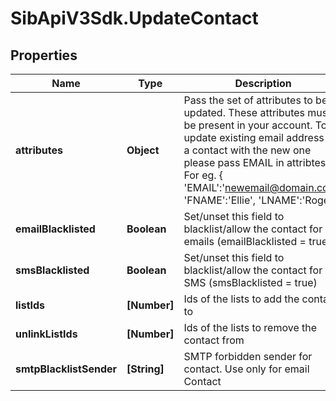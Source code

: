 # SibApiV3Sdk.UpdateContact

## Properties
Name | Type | Description | Notes
------------ | ------------- | ------------- | -------------
**attributes** | **Object** | Pass the set of attributes to be updated. These attributes must be present in your account. To update existing email address of a contact with the new one please pass EMAIL in attribtes. For eg. { &#39;EMAIL&#39;:&#39;newemail@domain.com&#39;, &#39;FNAME&#39;:&#39;Ellie&#39;, &#39;LNAME&#39;:&#39;Roger&#39;} | [optional] 
**emailBlacklisted** | **Boolean** | Set/unset this field to blacklist/allow the contact for emails (emailBlacklisted &#x3D; true) | [optional] 
**smsBlacklisted** | **Boolean** | Set/unset this field to blacklist/allow the contact for SMS (smsBlacklisted &#x3D; true) | [optional] 
**listIds** | **[Number]** | Ids of the lists to add the contact to | [optional] 
**unlinkListIds** | **[Number]** | Ids of the lists to remove the contact from | [optional] 
**smtpBlacklistSender** | **[String]** | SMTP forbidden sender for contact. Use only for email Contact | [optional] 


